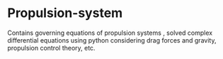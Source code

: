 # Propulsion-system
Contains governing equations of propulsion systems , solved complex differential equations using python considering drag forces and gravity, propulsion control theory, etc.  
